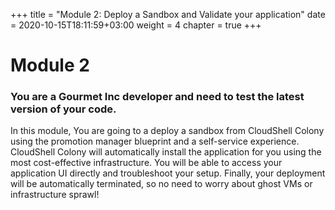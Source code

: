 +++
title = "Module 2: Deploy a Sandbox and Validate your application"
date = 2020-10-15T18:11:59+03:00
weight = 4
chapter = true
+++

# Module 2

### You are a Gourmet Inc developer and need to test the latest version of your code.
In this module, You are going to a deploy a sandbox from CloudShell Colony using the promotion manager blueprint and a self-service experience. CloudShell Colony will automatically install the application for you using the most cost-effective infrastructure. You will be able to access your application UI directly and troubleshoot your setup. Finally, your deployment will be automatically terminated, so no need to worry about ghost VMs or infrastructure sprawl!  
